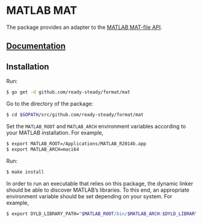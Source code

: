 # MATLAB MAT

The package provides an adapter to the [MATLAB MAT-file API][1].

## [Documentation][doc]

## Installation

Run:

```bash
$ go get -d github.com/ready-steady/format/mat
```

Go to the directory of the package:

```bash
$ cd $GOPATH/src/github.com/ready-steady/format/mat
```

Set the `MATLAB_ROOT` and `MATLAB_ARCH` environment variables according to your
MATLAB installation. For example,

```bash
$ export MATLAB_ROOT=/Applications/MATLAB_R2014b.app
$ export MATLAB_ARCH=maci64
```

Run:

```bash
$ make install
```

In order to run an executable that relies on this package, the dynamic linker
should be able to discover MATLAB’s libraries. To this end, an appropriate
environment variable should be set depending on your system. For example,

```bash
$ export DYLD_LIBRARY_PATH="$MATLAB_ROOT/bin/$MATLAB_ARCH:$DYLD_LIBRARY_PATH"
```

[1]: http://www.mathworks.com/help/pdf_doc/matlab/apiext.pdf

[doc]: http://godoc.org/github.com/ready-steady/format/mat

